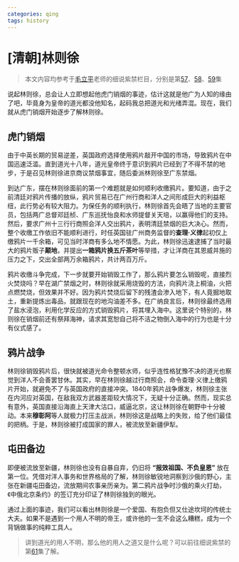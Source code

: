 ```yaml
---
categories: qing
tags: history
---
```


# [清朝]林则徐

> 本文内容均参考于[毛立平](https://space.bilibili.com/1267193437/video)老师的细说紫禁栏目，分别是第[57](https://www.bilibili.com/video/BV1AG411A7dk/?spm_id_from=333.999.0.0&vd_source=f0b0aa6a4b29d071aa83347a590cd42a)、[58](https://www.bilibili.com/video/BV1jd4y1r7EA/?spm_id_from=333.999.0.0&vd_source=f0b0aa6a4b29d071aa83347a590cd42a)、[59](https://www.bilibili.com/video/BV1Cd4y1F78F/?spm_id_from=333.999.0.0&vd_source=f0b0aa6a4b29d071aa83347a590cd42a)集

说起林则徐，总会让人立即想起他虎门销烟的事迹，估计这就是他广为人知的缘由了吧，毕竟身为皇帝的道光都没他知名，起码我总把道光和光绪弄混。现在，我们就从虎门销烟开始逐步了解林则徐。 

## 虎门销烟

由于中英长期的贸易逆差，英国政府选择使用鸦片敲开中国的市场，导致鸦片在中国迅速泛滥。直到道光十八年，道光皇帝终于意识到鸦片已经到了不得不禁的地步，于是召见林则徐进京商议禁烟事宜，随后委派林则徐至广东禁烟。

到达广东，摆在林则徐面前的第一个难题就是如何顺利收缴鸦片。要知道，由于之前清廷对鸦片传播的放纵，鸦片贸易已在广州行商和洋人之间形成巨大的利益枢纽，此行势必有较大阻力。为保任务的顺利执行，林则徐首先会晤了当地的主要官员，包括两广总督邓廷桢、广东巡抚怡良和水师提督关天培，以赢得他们的支持。然后，要求广州十三行行商照会洋人交出鸦片，表明清廷禁烟的巨大决心。然而，整个收缴工作依旧不能顺利进行，时任英国驻广州商务监督的**查理·义律**起初仅上缴鸦片一千余箱，可见当时洋商有多么地不情愿。为此，林则徐迅速逮捕了当时最大的鸦片贩子**颠地**，并提出**一箱鸦片换五斤茶叶**等举措，才让洋商在其恩威并施的压力之下，交出全部两万余箱鸦片，共计两百万斤。  

鸦片收缴斗争完成，下一步就要开始销毁工作了，那么鸦片要怎么销毁呢，直接烈火焚烧吗？早在湖广禁烟之时，林则徐就采用烧毁的方法，向鸦片浇上桐油，火把点燃焚烧，但效果并不好。因为鸦片焚烧后留下的残渣会渗入地下，有人竟掘地取土，重新提炼出毒品，就跟现在的地沟油差不多。在广纳良言后，林则徐最终选用了盐水浸泡，利用化学反应的方式销毁鸦片，将其埋入海中。这里说个特别的，林则徐在销烟前还有祭拜海神，请求其宽恕自己将不洁之物倒入海中的行为也是十分有仪式感了。

## 鸦片战争
林则徐销毁鸦片后，很快就被道光命令整顿水师，似乎连性格犹豫不决的道光也察觉到洋人不会善罢甘休。其实，早在林则徐越过行商照会，命令查理·义律上缴鸦片开始，就避免不了与英国政府的直接冲突。1840年鸦片战争爆发，林则徐主张在内河应对英国，在敌我双方武器差距较大情况下，无疑十分正确。然而，现实总有意外，英国直接沿海直上天津大沽口，威逼北京，这让林则徐在朝野中十分被动。本来**穆彰阿**等人就极力打压主战派，林则徐这是战略上的失败，给了他们最佳的把柄。于是，林则徐被打成国家的罪人，被流放至新疆伊犁。

## 屯田备边
即便被流放至新疆，林则徐也没有自暴自弃，仍旧将 **“报效祖国、不负皇恩”** 放在第一位。凭借对洋人事务和世界格局的了解，林则徐敏锐地洞察到沙俄的野心，主张在新疆屯田备边，流放期间农事亲历亲为。第二鸦片战争时沙俄的乘火打劫，《中俄北京条约》的签订充分印证了林则徐独到的眼光。

通过上面的事迹，我们可以看出林则徐是一个爱国、有抱负但又仕途坎坷的传统士大夫。如果不是遇到一个用人不明的帝王，或许他的一生不会这么糟糕，成为一个背锅做事的纯粹工具人。

> 讲到道光的用人不明，那么他的用人之道又是什么呢？可以前往细说紫禁的第[61](https://www.bilibili.com/video/BV1bY411d7V4/?spm_id_from=333.999.0.0&vd_source=f0b0aa6a4b29d071aa83347a590cd42a)集了解。
